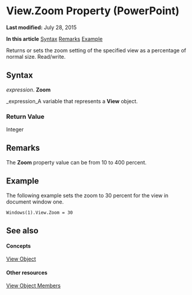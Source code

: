 
# View.Zoom Property (PowerPoint)

 **Last modified:** July 28, 2015

 **In this article**
 [Syntax](#sectionSection0)
 [Remarks](#sectionSection1)
 [Example](#sectionSection2)


Returns or sets the zoom setting of the specified view as a percentage of normal size. Read/write.


## Syntax
<a name="sectionSection0"> </a>

 _expression_. **Zoom**

 _expression_A variable that represents a  **View** object.


### Return Value

Integer


## Remarks
<a name="sectionSection1"> </a>

The  **Zoom** property value can be from 10 to 400 percent.


## Example
<a name="sectionSection2"> </a>

The following example sets the zoom to 30 percent for the view in document window one.


```
Windows(1).View.Zoom = 30
```


## See also
<a name="sectionSection2"> </a>


#### Concepts


 [View Object](333e8b59-398d-4575-d37b-bfb1d3503089.md)
#### Other resources


 [View Object Members](3330372c-8497-8cce-981b-3b64700eb915.md)
